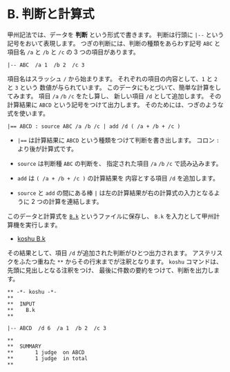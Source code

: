 # B. 判断と計算式


甲州記法では、データを **判断** という形式で書きます。
判断は行頭に `|--` という記号をおいて表現します。
つぎの判断には、判断の種類をあらわす記号 `ABC` と
項目名 `/a` と `/b` と `/c` の 3 つの項目があります。

~~~~~~~~~~~~~~~~~~~~~~~~~~~~~~~~~~~~~~~~~~~~ { .koshu .input }
|-- ABC  /a 1  /b 2  /c 3
~~~~~~~~~~~~~~~~~~~~~~~~~~~~~~~~~~~~~~~~~~~~~~~~~~~~~~~~~~~~~~~

項目名はスラッシュ `/` から始まります。
それぞれの項目の内容として、`1` と `2` と `3` という
数値が与られています。
このデータにもとづいて、簡単な計算をしてみます。
項目 `/a` `/b` `/c` をたし算し、
新しい項目 `/d` として追加します。
その計算結果に `ABCD` という記号をつけて出力します。
そのためには、つぎのような式を使います。

~~~~~~~~~~~~~~~~~~~~~~~~~~~~~~~~~~~~~~~~~~~~ { .koshu .input }
|== ABCD : source ABC /a /b /c | add /d ( /a + /b + /c )
~~~~~~~~~~~~~~~~~~~~~~~~~~~~~~~~~~~~~~~~~~~~~~~~~~~~~~~~~~~~~~~

- `|==` は計算結果に `ABCD` という種類をつけて判断を書き出します。
  コロン `:` より後が計算式です。

- `source` は判断種 `ABC` の判断を、
  指定された項目 `/a` `/b` `/c` で読み込みます。

- `add` は `( /a + /b + /c )` の計算結果を
  内容とする項目 `/d` を追加します。

- `source` と `add` の間にある棒 `|`
  は左の計算結果が右の計算式の入力となるように
  2 つの計算を連結します。

このデータと計算式を [`B.k`][B.k] というファイルに保存し、
`B.k` を入力として甲州計算機を実行します。

* [koshu B.k]

その結果として、項目 `/d` が追加された判断がひとつ出力されます。
アステリスクをふたつ重ねた `**` からその行末までが注釈となります。
`koshu` コマンドは、先頭に見出しとなる注釈をつけ、
最後に件数の要約をつけて、判断を出力します。

~~~~~~~~~~~~~~~~~~~~~~~~~~~~~~~~~~~~~~~~~~~~ { .koshu .output }
** -*- koshu -*-
**  
**  INPUT
**    B.k
**    

|-- ABCD  /d 6  /a 1  /b 2  /c 3

**  
**  SUMMARY
**       1 judge  on ABCD
**       1 judge  in total
**
~~~~~~~~~~~~~~~~~~~~~~~~~~~~~~~~~~~~~~~~~~~~~~~~~~~~~~~~~~~~~~~


[B.k]:  ../B/B.k
[koshu B.k]: ../B/INOUT.md

